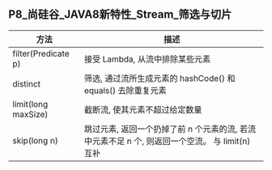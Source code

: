 ## P8_尚硅谷_JAVA8新特性_Stream_筛选与切片
方法  |描述
-------- | -----
filter(Predicate p) | 接受 Lambda, 从流中排除某些元素
distinct | 筛选, 通过流所生成元素的 hashCode() 和 equals() 去除重复元素
limit(long maxSize) | 截断流, 使其元素不超过给定数量
skip(long n) | 跳过元素, 返回一个扔掉了前 n 个元素的流, 若流中元素不足 n 个, 则返回一个空流。 与 limit(n) 互补
